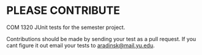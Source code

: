 # PLEASE CONTRIBUTE
COM 1320 JUnit tests for the semester project.

Contributions should be made by sending your test as a pull request.
If you cant figure it out email your tests to aradinsk@mail.yu.edu.

